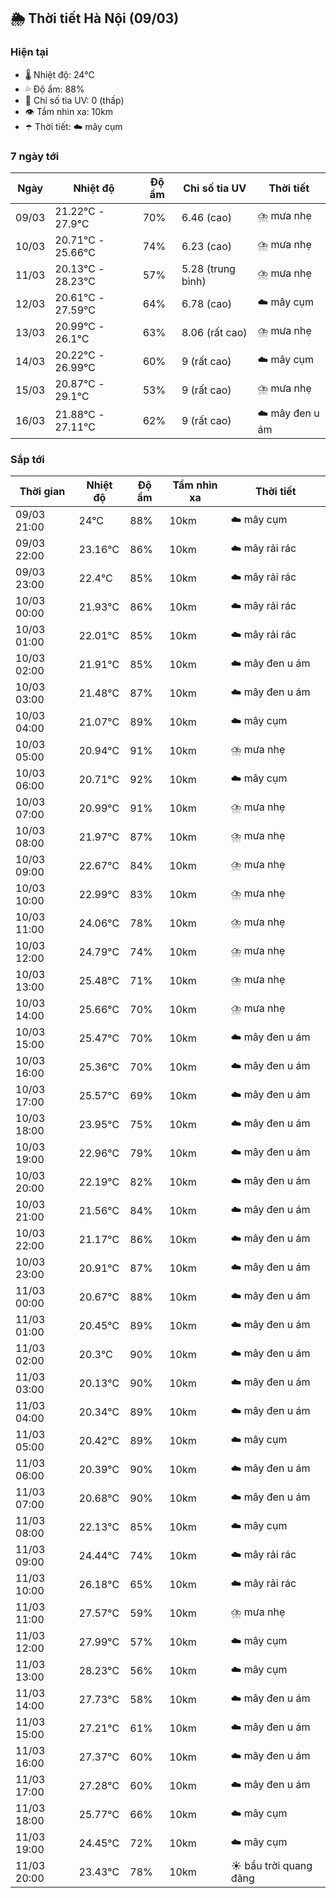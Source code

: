 ## 🌦️ Thời tiết Hà Nội (09/03)

### Hiện tại

- 🌡️ Nhiệt độ: 24℃
- 💦 Độ ẩm: 88%
- 🌟 Chỉ số tia UV: 0 (thấp)
- 👁️ Tầm nhìn xa: 10km
- ☂️ Thời tiết: ☁️ mây cụm

### 7 ngày tới

| Ngày | Nhiệt độ | Độ ẩm | Chỉ số tia UV | Thời tiết |
| --- | --- | --- | --- | --- |
| 09/03 | 21.22℃ - 27.9℃ | 70% | 6.46 (cao) | ⛈️ mưa nhẹ |
| 10/03 | 20.71℃ - 25.66℃ | 74% | 6.23 (cao) | ⛈️ mưa nhẹ |
| 11/03 | 20.13℃ - 28.23℃ | 57% | 5.28 (trung bình) | ⛈️ mưa nhẹ |
| 12/03 | 20.61℃ - 27.59℃ | 64% | 6.78 (cao) | ☁️ mây cụm |
| 13/03 | 20.99℃ - 26.1℃ | 63% | 8.06 (rất cao) | ⛈️ mưa nhẹ |
| 14/03 | 20.22℃ - 26.99℃ | 60% | 9 (rất cao) | ☁️ mây cụm |
| 15/03 | 20.87℃ - 29.1℃ | 53% | 9 (rất cao) | ⛈️ mưa nhẹ |
| 16/03 | 21.88℃ - 27.11℃ | 62% | 9 (rất cao) | ☁️ mây đen u ám |

### Sắp tới

| Thời gian | Nhiệt độ | Độ ẩm | Tầm nhìn xa | Thời tiết |
| --- | --- | --- | --- | --- |
| 09/03 21:00 | 24℃ | 88% | 10km | ☁️ mây cụm |
| 09/03 22:00 | 23.16℃ | 86% | 10km | ☁️ mây rải rác |
| 09/03 23:00 | 22.4℃ | 85% | 10km | ☁️ mây rải rác |
| 10/03 00:00 | 21.93℃ | 86% | 10km | ☁️ mây rải rác |
| 10/03 01:00 | 22.01℃ | 85% | 10km | ☁️ mây rải rác |
| 10/03 02:00 | 21.91℃ | 85% | 10km | ☁️ mây đen u ám |
| 10/03 03:00 | 21.48℃ | 87% | 10km | ☁️ mây đen u ám |
| 10/03 04:00 | 21.07℃ | 89% | 10km | ☁️ mây cụm |
| 10/03 05:00 | 20.94℃ | 91% | 10km | ⛈️ mưa nhẹ |
| 10/03 06:00 | 20.71℃ | 92% | 10km | ☁️ mây cụm |
| 10/03 07:00 | 20.99℃ | 91% | 10km | ⛈️ mưa nhẹ |
| 10/03 08:00 | 21.97℃ | 87% | 10km | ⛈️ mưa nhẹ |
| 10/03 09:00 | 22.67℃ | 84% | 10km | ⛈️ mưa nhẹ |
| 10/03 10:00 | 22.99℃ | 83% | 10km | ⛈️ mưa nhẹ |
| 10/03 11:00 | 24.06℃ | 78% | 10km | ⛈️ mưa nhẹ |
| 10/03 12:00 | 24.79℃ | 74% | 10km | ⛈️ mưa nhẹ |
| 10/03 13:00 | 25.48℃ | 71% | 10km | ⛈️ mưa nhẹ |
| 10/03 14:00 | 25.66℃ | 70% | 10km | ⛈️ mưa nhẹ |
| 10/03 15:00 | 25.47℃ | 70% | 10km | ☁️ mây đen u ám |
| 10/03 16:00 | 25.36℃ | 70% | 10km | ☁️ mây đen u ám |
| 10/03 17:00 | 25.57℃ | 69% | 10km | ☁️ mây đen u ám |
| 10/03 18:00 | 23.95℃ | 75% | 10km | ☁️ mây đen u ám |
| 10/03 19:00 | 22.96℃ | 79% | 10km | ☁️ mây đen u ám |
| 10/03 20:00 | 22.19℃ | 82% | 10km | ☁️ mây đen u ám |
| 10/03 21:00 | 21.56℃ | 84% | 10km | ☁️ mây đen u ám |
| 10/03 22:00 | 21.17℃ | 86% | 10km | ☁️ mây đen u ám |
| 10/03 23:00 | 20.91℃ | 87% | 10km | ☁️ mây đen u ám |
| 11/03 00:00 | 20.67℃ | 88% | 10km | ☁️ mây đen u ám |
| 11/03 01:00 | 20.45℃ | 89% | 10km | ☁️ mây đen u ám |
| 11/03 02:00 | 20.3℃ | 90% | 10km | ☁️ mây đen u ám |
| 11/03 03:00 | 20.13℃ | 90% | 10km | ☁️ mây đen u ám |
| 11/03 04:00 | 20.34℃ | 89% | 10km | ☁️ mây đen u ám |
| 11/03 05:00 | 20.42℃ | 89% | 10km | ☁️ mây cụm |
| 11/03 06:00 | 20.39℃ | 90% | 10km | ☁️ mây đen u ám |
| 11/03 07:00 | 20.68℃ | 90% | 10km | ☁️ mây đen u ám |
| 11/03 08:00 | 22.13℃ | 85% | 10km | ☁️ mây cụm |
| 11/03 09:00 | 24.44℃ | 74% | 10km | ☁️ mây rải rác |
| 11/03 10:00 | 26.18℃ | 65% | 10km | ☁️ mây rải rác |
| 11/03 11:00 | 27.57℃ | 59% | 10km | ⛈️ mưa nhẹ |
| 11/03 12:00 | 27.99℃ | 57% | 10km | ☁️ mây cụm |
| 11/03 13:00 | 28.23℃ | 56% | 10km | ☁️ mây cụm |
| 11/03 14:00 | 27.73℃ | 58% | 10km | ☁️ mây đen u ám |
| 11/03 15:00 | 27.21℃ | 61% | 10km | ☁️ mây đen u ám |
| 11/03 16:00 | 27.37℃ | 60% | 10km | ☁️ mây đen u ám |
| 11/03 17:00 | 27.28℃ | 60% | 10km | ☁️ mây đen u ám |
| 11/03 18:00 | 25.77℃ | 66% | 10km | ☁️ mây cụm |
| 11/03 19:00 | 24.45℃ | 72% | 10km | ☁️ mây cụm |
| 11/03 20:00 | 23.43℃ | 78% | 10km | ☀️ bầu trời quang đãng |
